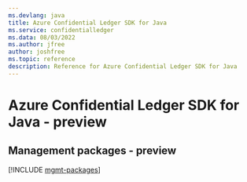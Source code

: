 ```yaml
---
ms.devlang: java
title: Azure Confidential Ledger SDK for Java
ms.service: confidentialledger
ms.data: 08/03/2022
ms.author: jfree
author: joshfree
ms.topic: reference
description: Reference for Azure Confidential Ledger SDK for Java
---
```

# Azure Confidential Ledger SDK for Java - preview

## Management packages - preview
[!INCLUDE [mgmt-packages](confidential-ledger-mgmt-index.md)]